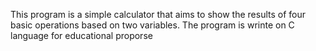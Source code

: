 This program is a simple calculator that 
aims to show the results of four basic operations 
based on two variables. The program is wrinte on C language for educational proporse